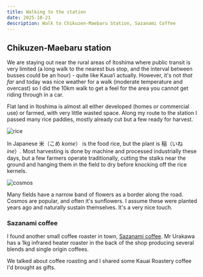 ```yaml
---
title: Walking to the station
date: 2025-10-21
description: Walk to Chikuzen-Maebaru Station, Sazanami Coffee
---
```


## Chikuzen-Maebaru station

We are staying out near the rural areas of Itoshima where public transit
is very limited (a long walk to the nearest bus stop, 
and the interval between busses could be an hour) - quite like Kaua‘i
actually. However, it's not *that far* and today was nice weather for a
walk (moderate temperature and overcast) so I did the 10km walk to get
a feel for the area you cannot get riding through in a car.

Flat land in Itoshima is almost all either developed (homes or commercial use)
or farmed, with very little wasted space. Along my route to the station
I passed many rice paddies, mostly already cut but a few ready for harvest.

![rice](https://lh3.googleusercontent.com/pw/AP1GczNo8BjMTv6sqipgDg5h1tam5UjIPUWbGGjroVExm1g9x4OXk3AZrmhM4CP7g8fGsJIhGyYvXGPyNh0ydN12XZSAyTCAcx7EhBxUE6lJNuedeOyrtG2SWURubrj0q4IBOWwzPovSwcEBQsdsZeU39mgDdQ=w1990-h1266-s-no-gm "Rice ready for harvest")

In Japanese 米（こめ *kome*） is the food rice, but the plant is 稲（いね *ine*）.
Most harvesting is done by machine and processed industrially these days,
but a few farmers operate traditionally, cutting the stalks near the ground
and hanging them in the field to dry before knocking off the rice kernels.

![cosmos](https://lh3.googleusercontent.com/pw/AP1GczMu4cAFAU8HdqUNnsLGgKyhdd1LCcEwSxjtNauBHXjWml7fVAsavrShXlq4h8fXlJHon2N634wD17IpEzuWnJdeRwFqjzN7NL-apB928V1fHvz1vPIJb02vACQMQ9FjxDDs-C28plQtm3hdkYAtUjIn_Q=w2251-h1126-s-no-gm "Cosmos line the fields along the roads")

Many fields have a narrow band of flowers as a border along the road.
Cosmos are popular, and often it's sunflowers.
I assume these were planted years ago and naturally sustain themselves.
It's a very nice touch.

### Sazanami coffee

I found another small coffee roaster in town, 
[Sazanami coffee](https://coffee-sazanami.com/).
Mr Urakawa has a 1kg infrared heater roaster in the back of the shop
producing several blends and single origin coffees.

We talked about coffee roasting and I shared some Kauai Roastery
coffee I'd brought as gifts.
